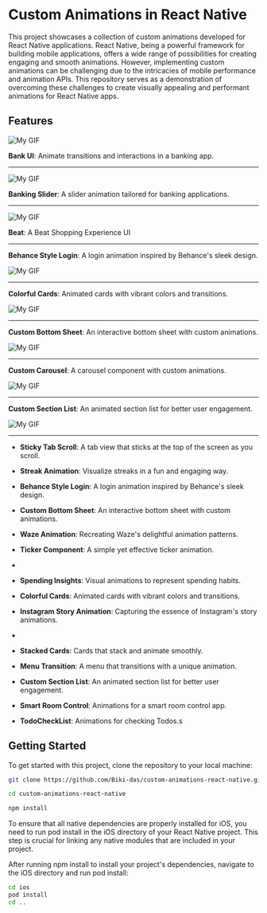 # Custom Animations in React Native

This project showcases a collection of custom animations developed for React Native applications. React Native, being a powerful framework for building mobile applications, offers a wide range of possibilities for creating engaging and smooth animations. However, implementing custom animations can be challenging due to the intricacies of mobile performance and animation APIs. This repository serves as a demonstration of overcoming these challenges to create visually appealing and performant animations for React Native apps.

## Features

![My GIF](https://media.giphy.com/media/v1.Y2lkPTc5MGI3NjExZGQ0Nnl5NnB5bHIxd3pxamtjcXNreG1xY3Y0cXkyZmV2NGhrMmlzeSZlcD12MV9pbnRlcm5hbF9naWZfYnlfaWQmY3Q9Zw/EswgoEhAeXrmx1IyO8/giphy.gif)

**Bank UI**: Animate transitions and interactions in a banking app.

---

![My GIF](https://media.giphy.com/media/v1.Y2lkPTc5MGI3NjExa2p2bnc1YTdya3pqOTlobjVveTgzbWhjYnUzN3U2MnJlb3d3bTI5MCZlcD12MV9pbnRlcm5hbF9naWZfYnlfaWQmY3Q9Zw/AdAJSClvlF9n1rbtk5/giphy.gif)

**Banking Slider**: A slider animation tailored for banking applications.

---

![My GIF](https://media.giphy.com/media/v1.Y2lkPTc5MGI3NjExOGZhdDJoaXBuc2xkcGllZWg1czA5eTQ2dDR6eWY2bzk0amMzaWU2ZSZlcD12MV9pbnRlcm5hbF9naWZfYnlfaWQmY3Q9Zw/oVudd8DwOaOlFv98ru/giphy.gif)

**Beat**: A Beat Shopping Experience UI

---

**Behance Style Login**: A login animation inspired by Behance's sleek design.

![My GIF](https://media.giphy.com/media/v1.Y2lkPTc5MGI3NjExYXdqdmZiaG5meXA1bGtwbGU2OWdoZnJmajJ1cG42cHd3enVpdmdicSZlcD12MV9pbnRlcm5hbF9naWZfYnlfaWQmY3Q9Zw/ahgW0Wwldu5fgKyjBg/giphy.gif)

---

**Colorful Cards**: Animated cards with vibrant colors and transitions.

![My GIF](https://media.giphy.com/media/v1.Y2lkPTc5MGI3NjExMGJmcjZvcDNjcmdkZXQxeHpld2tib2g2M3dkczlsMnN2eXkwMnJpZSZlcD12MV9pbnRlcm5hbF9naWZfYnlfaWQmY3Q9Zw/KD8poIOBdK01R2DUBy/giphy.gif)

---

**Custom Bottom Sheet**: An interactive bottom sheet with custom animations.

![My GIF](https://media.giphy.com/media/v1.Y2lkPTc5MGI3NjExYXo3ZmtkZm5tY3N5dGUzZTYxZmFzMzluMm9yNXNpOXp4ZWRkd3FhNyZlcD12MV9pbnRlcm5hbF9naWZfYnlfaWQmY3Q9Zw/v7ufDJGtGxyNSqOQar/giphy.gif)

---

**Custom Carousel**: A carousel component with custom animations.

![My GIF](https://media.giphy.com/media/v1.Y2lkPTc5MGI3NjExdG80Ym5mZGI0NXl6aGVyc2dkbmVyanFjdGsydXBsbzZlbG43YzhzZCZlcD12MV9pbnRlcm5hbF9naWZfYnlfaWQmY3Q9Zw/5yu3RBXtXQVrL1UADi/giphy.gif)

---

**Custom Section List**: An animated section list for better user engagement.

![My GIF](https://media.giphy.com/media/v1.Y2lkPTc5MGI3NjExNm1peDF3M2RrOWo1OHpvcjBtdHBxcDFjcTY1NWxlZmRjbXZkamRvNSZlcD12MV9pbnRlcm5hbF9naWZfYnlfaWQmY3Q9Zw/AtY4y3OyQyLolD3uea/giphy.gif)

---

- **Sticky Tab Scroll**: A tab view that sticks at the top of the screen as you scroll.
- **Streak Animation**: Visualize streaks in a fun and engaging way.
- **Behance Style Login**: A login animation inspired by Behance's sleek design.
- **Custom Bottom Sheet**: An interactive bottom sheet with custom animations.
- **Waze Animation**: Recreating Waze's delightful animation patterns.
- **Ticker Component**: A simple yet effective ticker animation.
-
- **Spending Insights**: Visual animations to represent spending habits.
- **Colorful Cards**: Animated cards with vibrant colors and transitions.
- **Instagram Story Animation**: Capturing the essence of Instagram's story animations.
-

- **Stacked Cards**: Cards that stack and animate smoothly.
- **Menu Transition**: A menu that transitions with a unique animation.
- **Custom Section List**: An animated section list for better user engagement.
- **Smart Room Control**: Animations for a smart room control app.
- **TodoCheckList**: Animations for checking Todos.s

## Getting Started

To get started with this project, clone the repository to your local machine:

```bash
git clone https://github.com/Biki-das/custom-animations-react-native.git
```

```bash
cd custom-animations-react-native
```

```bash
npm install
```

To ensure that all native dependencies are properly installed for iOS, you need to run pod install in the iOS directory of your React Native project. This step is crucial for linking any native modules that are included in your project.

After running npm install to install your project's dependencies, navigate to the iOS directory and run pod install:

```bash
cd ios
pod install
cd ..
```
